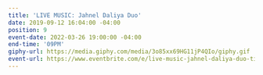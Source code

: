 ```yaml
---
title: 'LIVE MUSIC: Jahnel Daliya Duo'
date: 2019-09-12 16:04:00 -04:00
position: 9
event-date: 2022-03-26 19:00:00 -04:00
end-time: '09PM'
giphy-url: https://media.giphy.com/media/3o85xx69HG11jP4QIo/giphy.gif
event-url: https://www.eventbrite.com/e/live-music-jahnel-daliya-duo-tickets-275338624237
---
```


